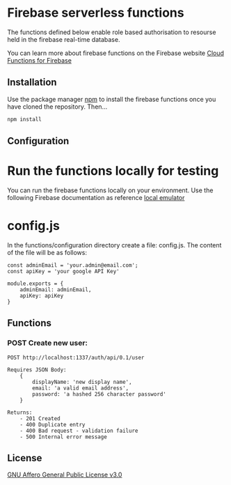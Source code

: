# Firebase serverless functions
The functions defined below enable role based authorisation to resourse held in the firebase real-time database.

You can learn more about firebase functions on the Firebase website [Cloud Functions for Firebase](https://firebase.google.com/docs/functions)

## Installation
Use the package manager [npm](https://github.com/mattcole75/firebase-functions) to install the firebase functions once you have cloned the repository. Then...

```bash
npm install
```

## Configuration
# Run the functions locally for testing
You can run the firebase functions locally on your environment. Use the following Firebase documentation as reference [local emulator](https://firebase.google.com/docs/functions/local-emulator)

# config.js
In the functions/configuration directory create a file: config.js. The content of the file will be as follows:

```
const adminEmail = 'your.admin@email.com';
const apiKey = 'your google API Key'

module.exports = {
    adminEmail: adminEmail,
    apiKey: apiKey
}
```

## Functions

### POST Create new user:

```
POST http://localhost:1337/auth/api/0.1/user

Requires JSON Body:
    {
        displayName: 'new display name',
        email: 'a valid email address',
        password: 'a hashed 256 character password'
    }

Returns:
    - 201 Created
    - 400 Duplicate entry
    - 400 Bad request - validation failure
    - 500 Internal error message
```
## License
[GNU Affero General Public License v3.0](https://choosealicense.com/licenses/agpl-3.0/)
